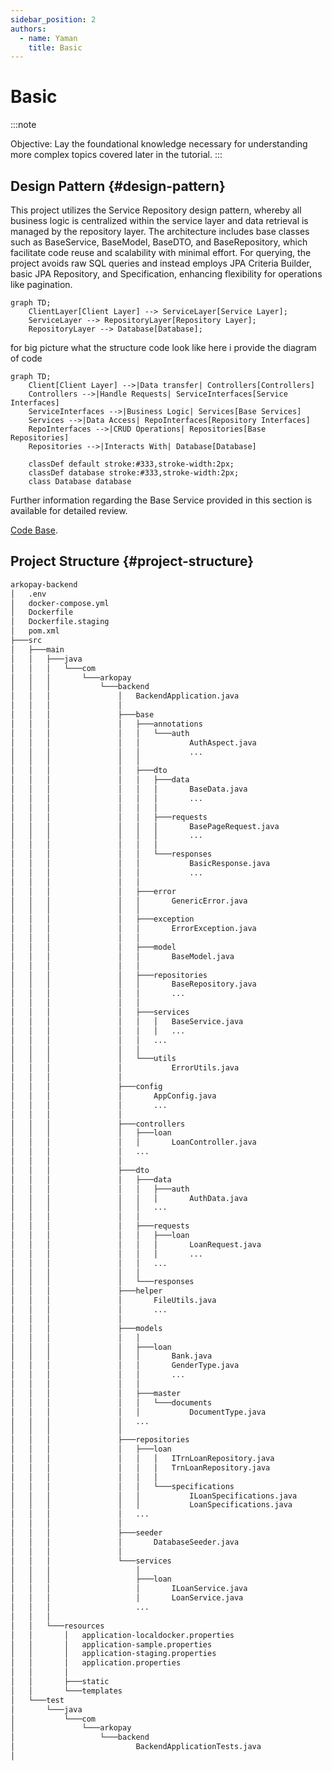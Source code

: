 ```yaml
---
sidebar_position: 2
authors:
  - name: Yaman
    title: Basic
---
```

# Basic
:::note

Objective: Lay the foundational knowledge necessary for understanding more complex topics covered later in the tutorial.
:::

## Design Pattern {#design-pattern}
This project utilizes the Service Repository design pattern, whereby all business logic is centralized within the service layer and data retrieval is managed by the repository layer. The architecture includes base classes such as BaseService, BaseModel, BaseDTO, and BaseRepository, which facilitate code reuse and scalability with minimal effort. For querying, the project avoids raw SQL queries and instead employs JPA Criteria Builder, basic JPA Repository, and Specification, enhancing flexibility for operations like pagination.

```mermaid
graph TD;
    ClientLayer[Client Layer] --> ServiceLayer[Service Layer];
    ServiceLayer --> RepositoryLayer[Repository Layer];
    RepositoryLayer --> Database[Database];
```
for big picture what the structure code look like here i provide the diagram of code
```mermaid
graph TD;
    Client[Client Layer] -->|Data transfer| Controllers[Controllers]
    Controllers -->|Handle Requests| ServiceInterfaces[Service Interfaces]
    ServiceInterfaces -->|Business Logic| Services[Base Services]
    Services -->|Data Access| RepoInterfaces[Repository Interfaces]
    RepoInterfaces -->|CRUD Operations| Repositories[Base Repositories]
    Repositories -->|Interacts With| Database[Database]

    classDef default stroke:#333,stroke-width:2px;
    classDef database stroke:#333,stroke-width:2px;
    class Database database
```

Further information regarding the Base Service provided in this section is available for detailed review.

[Code Base](../../category/code-base).

## Project Structure {#project-structure}

```bash
arkopay-backend
│   .env
│   docker-compose.yml
│   Dockerfile
│   Dockerfile.staging
│   pom.xml
├───src
│   ├───main
│   │   ├───java
│   │   │   └───com
│   │   │       └───arkopay
│   │   │           └───backend
│   │   │               │   BackendApplication.java
│   │   │               │
│   │   │               ├───base
│   │   │               │   ├───annotations
│   │   │               │   │   └───auth
│   │   │               │   │           AuthAspect.java
│   │   │               │   │           ...
│   │   │               │   │
│   │   │               │   ├───dto
│   │   │               │   │   ├───data
│   │   │               │   │   │       BaseData.java
│   │   │               │   │   │       ...
│   │   │               │   │   │
│   │   │               │   │   ├───requests
│   │   │               │   │   │       BasePageRequest.java
│   │   │               │   │   │       ...
│   │   │               │   │   │
│   │   │               │   │   └───responses
│   │   │               │   │           BasicResponse.java
│   │   │               │   │           ...
│   │   │               │   │
│   │   │               │   ├───error
│   │   │               │   │       GenericError.java
│   │   │               │   │
│   │   │               │   ├───exception
│   │   │               │   │       ErrorException.java
│   │   │               │   │
│   │   │               │   ├───model
│   │   │               │   │       BaseModel.java
│   │   │               │   │
│   │   │               │   ├───repositories
│   │   │               │   │       BaseRepository.java
│   │   │               │   │       ...
│   │   │               │   │
│   │   │               │   ├───services
│   │   │               │   │   │   BaseService.java
│   │   │               │   │   │   ...
│   │   │               │   │   ...
│   │   │               │   │
│   │   │               │   └───utils
│   │   │               │           ErrorUtils.java
│   │   │               │
│   │   │               ├───config
│   │   │               │       AppConfig.java
│   │   │               │       ...
│   │   │               │
│   │   │               ├───controllers
│   │   │               │   ├───loan
│   │   │               │   │       LoanController.java
│   │   │               │   ...
│   │   │               │   
│   │   │               ├───dto
│   │   │               │   ├───data
│   │   │               │   │   ├───auth
│   │   │               │   │   │       AuthData.java
│   │   │               │   │   ...
│   │   │               │   │
│   │   │               │   ├───requests
│   │   │               │   │   ├───loan
│   │   │               │   │   │       LoanRequest.java
│   │   │               │   │   │       ...
│   │   │               │   │   ...
│   │   │               │   │
│   │   │               │   └───responses
│   │   │               ├───helper
│   │   │               │       FileUtils.java
│   │   │               │       ...
│   │   │               │
│   │   │               ├───models
│   │   │               │   │
│   │   │               │   ├───loan
│   │   │               │   │       Bank.java
│   │   │               │   │       GenderType.java
│   │   │               │   │       ...
│   │   │               │   │
│   │   │               │   ├───master
│   │   │               │   │   └───documents
│   │   │               │   │           DocumentType.java
│   │   │               │   ...
│   │   │               │
│   │   │               ├───repositories
│   │   │               │   ├───loan
│   │   │               │   │   │   ITrnLoanRepository.java
│   │   │               │   │   │   TrnLoanRepository.java
│   │   │               │   │   │
│   │   │               │   │   └───specifications
│   │   │               │   │           ILoanSpecifications.java
│   │   │               │   │           LoanSpecifications.java
│   │   │               │   ...
│   │   │               │
│   │   │               ├───seeder
│   │   │               │       DatabaseSeeder.java
│   │   │               │
│   │   │               └───services
│   │   │                   │
│   │   │                   ├───loan
│   │   │                   │       ILoanService.java
│   │   │                   │       LoanService.java
│   │   │                   ...
│   │   │
│   │   └───resources
│   │       │   application-localdocker.properties
│   │       │   application-sample.properties
│   │       │   application-staging.properties
│   │       │   application.properties
│   │       │
│   │       ├───static
│   │       └───templates
│   └───test
│       └───java
│           └───com
│               └───arkopay
│                   └───backend
│                           BackendApplicationTests.java
│

```


